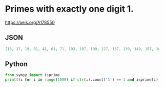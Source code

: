 # Primes with exactly one digit 1\.
https://oeis.org/A178550
## JSON
```JSON
[13, 17, 19, 31, 41, 61, 71, 103, 107, 109, 127, 137, 139, 149, 157, 163, 167, 173, 179, 193, 197, 199, 241, 251, 271, 281, 313, 317, 331, 401, 419, 421, 431, 461, 491, 521, 541, 571, 601, 613, 617, 619, 631, 641, 661, 691, 701, 719, 751, 761, 821, 881, 919]
```
## Python
```Python
from sympy import isprime
print([i for i in range(1000) if str(i).count('1') == 1 and isprime(i)]) # _Daniel Starodubtsev_, Mar 29 2020
```
